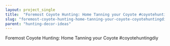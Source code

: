 ```yaml
---
layout: project_single
title:  "Foremost Coyote Hunting: Home Tanning your Coyote #coyotehuntingdiy"
slug: "foremost-coyote-hunting-home-tanning-your-coyote-coyotehuntingdiy"
parent: "hunting-decor-ideas"
---
```

Foremost Coyote Hunting: Home Tanning your Coyote #coyotehuntingdiy